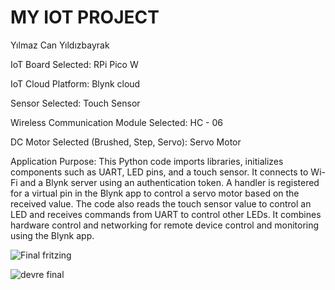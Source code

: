 # MY IOT PROJECT
Yılmaz Can Yıldızbayrak 

IoT Board Selected: RPi Pico W

IoT Cloud Platform: Blynk cloud

Sensor Selected: Touch Sensor

Wireless Communication Module Selected: HC - 06 

DC Motor Selected (Brushed, Step, Servo): Servo Motor

Application Purpose: This Python code imports libraries, initializes components such as UART, LED pins, and a touch sensor. It connects to Wi-Fi and a Blynk server using an authentication token. A handler is registered for a virtual pin in the Blynk app to control a servo motor based on the received value. The code also reads the touch sensor value to control an LED and receives commands from UART to control other LEDs. It combines hardware control and networking for remote device control and monitoring using the Blynk app.

![Final fritzing](https://github.com/yildocan/IOT-PROJECT/assets/78322710/3f2e87d0-1e2e-4ffa-97c1-27d2976a43fb)

![devre final](https://github.com/yildocan/IOT-PROJECT/assets/78322710/21cbbf9d-c704-47cd-bc8a-6dc0c9aca95c)

